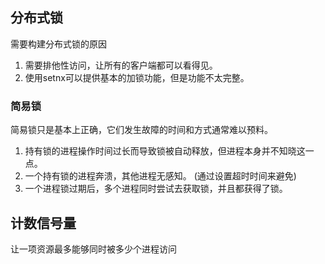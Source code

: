 ## 分布式锁
需要构建分布式锁的原因  
1. 需要排他性访问，让所有的客户端都可以看得见。  
2. 使用setnx可以提供基本的加锁功能，但是功能不太完整。  

### 简易锁
简易锁只是基本上正确，它们发生故障的时间和方式通常难以预料。  
1. 持有锁的进程操作时间过长而导致锁被自动释放，但进程本身并不知晓这一点。  
2. 一个持有锁的进程奔溃，其他进程无感知。  (通过设置超时时间来避免)
3. 一个进程锁过期后，多个进程同时尝试去获取锁，并且都获得了锁。  

## 计数信号量
让一项资源最多能够同时被多少个进程访问
